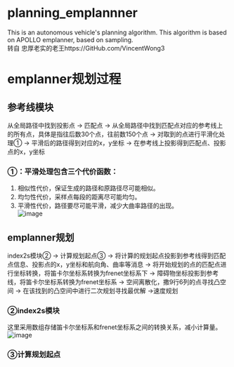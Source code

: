 # planning_emplannner
This is an autonomous vehicle's planning algorithm. This algorithm is based on APOLLO emplanner, based on sampling.  
转自 忠厚老实的老王https://GitHub.com/VincentWong3   
# emplanner规划过程  
## 参考线模块  
从全局路径中找到投影点 -> 匹配点 -> 从全局路径中找到匹配点对应的参考线上的所有点，具体是指往后数30个点，往前数150个点 -> 对取到的点进行平滑化处理① -> 平滑后的路径得到对应的x，y坐标 -> 在参考线上投影得到匹配点、投影点的x，y坐标  
### ①：平滑处理包含三个代价函数：  
1. 相似性代价，保证生成的路径和原路径尽可能相似。  
2. 均匀性代价，采样点每段的距离尽可能均匀。  
3. 平滑性代价，路径要尽可能平滑，减少大曲率路径的出现。  
![image](https://user-images.githubusercontent.com/39455551/163668313-5632a915-29b8-4c27-a06b-50de37194ef7.png)

## emplanner规划  
 index2s模块② -> 计算规划起点③ -> 将计算的规划起点投影到参考线得到匹配点信息、投影点的x，y坐标和航向角、曲率等消息 -> 将开始规划的点的匹配点进行坐标转换，将笛卡尔坐标系转换为frenet坐标系下 -> 障碍物坐标投影到参考线，将笛卡尔坐标系转换为frenet坐标系 -> 空间离散化，撒9行6列的点寻找凸空间 -> 在该找到的凸空间中进行二次规划寻找最优解 ->速度规划
### ②index2s模块  
这里采用数组存储笛卡尔坐标系和frenet坐标系之间的转换关系，减小计算量。  
![image](https://user-images.githubusercontent.com/39455551/163668400-201345f5-4545-4d4b-ad2d-cbc7ab40eb46.png)
### ③计算规划起点  
